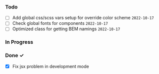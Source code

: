 ### Todo

-   [ ] Add global css/scss vars setup for override color scheme `2022-10-17`
-   [ ] Check global fonts for components `2022-10-17`
-   [ ] Optimized class for getting BEM namings `2022-10-17`

### In Progress

### Done ✓

-   [x] Fix jsx problem in development mode
